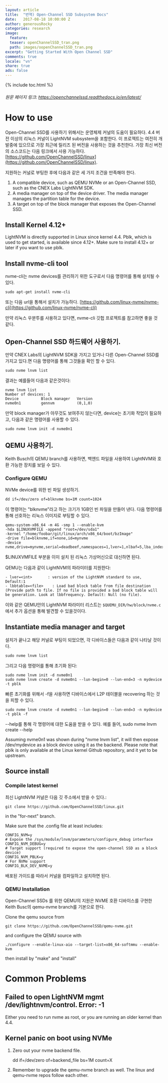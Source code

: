 ```yaml
---
layout: article
title:  "번역) Open-Channel SSD Subsystem Docs"
date:   2017-08-18 10:00:00 Z
author: generousRocky
categories: research
image:
  feature:
  teaser: openChannelSSD_tran.png
  path: images/oopenChannelSSD_tran.png
excerpt: "Getting Started With Open Channel SSD"
comments: true
locale: "vn"
share: true
ads: false
---
```


{% include toc.html %}

###### 원문 페이지 링크: <https://openchannelssd.readthedocs.io/en/latest/>

# How to use

Open-Channel SSD를 사용하기 위해서는 운영체제 커널의 도움이 필요하다. 4.4 버전 이상의 리눅스 커널이 LightNVM subsystem을 포함한다. 이 프로젝트는 여전히 개발중에 있으므로 가장 최근에 릴리즈 된 버전을 사용하는 것을 추천한다. 가장 최신 버전의 소스코드는 다음 링크에서 사용 가능하다. [https://github.com/OpenChannelSSD/linux](https://github.com/OpenChannelSSD/linux).

지원하는 커널로 부팅한 후에 다음과 같은 세 가지 조건을 만족해야 한다.

1. A compatible device, such as QEMU NVMe or an Open-Channel SSD, such as the CNEX Labs LightNVM SDK.
2. A media manager on top of the device driver. The media manager manages the partition table for the device.
3. A target on top of the block manager that exposes the Open-Channel SSD.

## Install Kernel 4.12+

LightNVM is directly supported in Linux since kernel 4.4. Pblk, which is used to get started, is available since 4.12+. Make sure to install 4.12+ or later if you want to use pblk.

## Install nvme-cli tool

nvme-cli는 nvme devices를 관리하기 위한 도구로서 다음 명령어를 통해 설치될 수 있다.

    sudo apt-get install nvme-cli

또는 다음 url을 통해서 설치가 가능하다. [https://github.com/linux-nvme/nvme-cli](https://github.com/linux-nvme/nvme-cli)

만약 리눅스 우분투를 사용하고 있다면, nvme-cli 깃헙 프로젝트를 참고하면 좋을 것 같다.

## Open-Channel SSD 하드웨어 사용하기.

만약 CNEX Labs의 LightNVM SDK을 가지고 있거나 다른 Open-Channel SSD를 가지고 있다.면 다음 명령어를 통해 그것들을 확인 할 수 있다.

    sudo nvme lnvm list

결과는 예를들어 다음과 같은것이다:

    nvme lnvm list
    Number of devices: 1
    Device      	Block manager	Version
    nvme0n1     	gennvm      	(0,1,0)

만약 block manager가 아무것도 보여주지 않는다면, device는 초기화 작업이 필요하고, 다음과 같은 명령어를 사용할 수 있다.

    sudo nvme lnvm init -d nvme0n1

## QEMU 사용하기.

Keith Busch의 QEMU branch를 사용하면, 백앤드 파일을 사용하여 LightNVM와 호환 가능한 장치를 보일 수 있다.

### Configure QEMU

NVMe device를 위한 빈 파일 생성하기.

    dd if=/dev/zero of=blknvme bs=1M count=1024

이 명령어는 "blknvme"라고 하는 크기가 1GB인 빈 파일을 만들어 낸다. 다음 명령어를 통해 선호하는 리눅스 이미지로 부팅할 수 있다.

    qemu-system-x86_64 -m 4G -smp 1 --enable-kvm
    -hda $LINUXVMFILE -append "root=/dev/sda1"
    -kernel "/home/foobar/git/linux/arch/x86_64/boot/bzImage"
    -drive file=blknvme,if=none,id=mynvme
    -device nvme,drive=mynvme,serial=deadbeef,namespaces=1,lver=1,nlbaf=5,lba_index=3,mdts=10

$LINUXVMFILE 부분을 이미 설치 된 리눅스 가상머신으로 대신하면 된다.

QEMU는 다음과 같이 LightNVM의 파라미터를 지원한다:

    - lver=<int>       : version of the LightNVM standard to use, Default:1
    - lbbtable=<file>    : Load bad block table from file destination (Provide path to file. If no file is provided a bad block table will be generation. Look at lbbfrequency. Default: Null (no file).

이와 같은 QEMU안의 LightNVM 파라미터 리스트는 `$QUEMU_DIR/hw/block/nvme.c` 에서 추가 옵션을 통해 발견할 수 있을것이다.

## Instantiate media manager and target

설치가 끝나고 해당 커널로 부팅이 되었으면, 각 디바이스들은 다음과 같이 나타날 것이다.

    sudo nvme lnvm list

그리고 다음 명령어를 통해 초기화 된다:

    sudo nvme lnvm init -d nvme0n1
    sudo nvme lnvm create -d nvme0n1 --lun-begin=0 --lun-end=3 -n mydevice -t pblk

빠른 초기화를 위해서 -f을 사용하면 디바이스에서 L2P 테이블을 recovering 하는 것을 피할 수 있다.

    sudo nvme lnvm create -d nvme0n1 --lun-begin=0 --lun-end=3 -n mydevice -t pblk -f

--help를 통해 각 명령어에 대한 도움을 받을 수 있다. 예를 들어, sudo nvme lnvm create --help

Assuming nvme0n1 was shown during "nvme lnvm list", it will then expose /dev/mydevice as a block device using it as the backend. Please note that pblk is only available at the Linux kernel Github repository, and it yet to be upstream.

## Source install

### Compile latest kernel

최신 LightNVM 커널은 다음 깃 주소에서 받을 수 있다.:

   `git clone https://github.com/OpenChannelSSD/linux.git`

in the "for-next" branch.

Make sure that the .config file at least includes:

    CONFIG_NVM=y
    # Expose the /sys/module/lnvm/parameters/configure_debug interface
    CONFIG_NVM_DEBUG=y
    # Target support (required to expose the open-channel SSD as a block device)
    CONFIG_NVM_PBLK=y    
    # For NVMe support
    CONFIG_BLK_DEV_NVME=y

배포된 가이드를 따라서 커널을 컴파일하고 설치하면 된다.

### QEMU Installation

Open-Channel SSDs 를 위한 QEMU의 지원은 NVME 호환 디바이스를 구현한 Keith Busc의 qemu-nvme branch를 기본으로 한다.

Clone the qemu source from

    git clone https://github.com/OpenChannelSSD/qemu-nvme.git

and configure the QEMU source with

    ./configure --enable-linux-aio --target-list=x86_64-softmmu --enable-kvm

then install by "make" and "install"

# Common Problems

## Failed to open LightNVM mgmt /dev/lightnvm/control. Error: -1

Either you need to run nvme as root, or you are running an older kernel than 4.4.

## Kernel panic on boot using NVMe

 1. Zero out your nvme backend file.

    dd if=/dev/zero of=backend_file bs=1M count=X

 2. Remember to upgrade the qemu-nvme branch as well. The linux and qemu-nvme repos follow each other.
